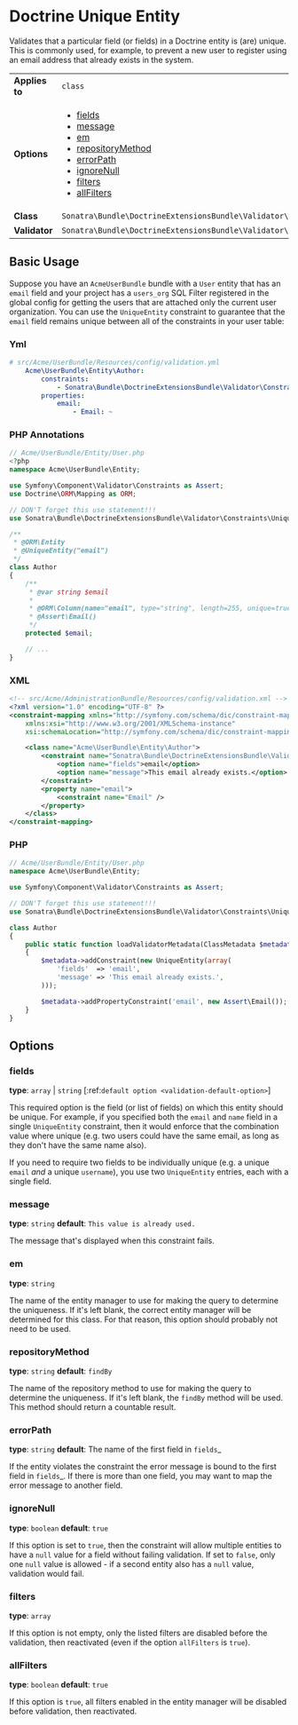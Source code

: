 Doctrine Unique Entity
======================

Validates that a particular field (or fields) in a Doctrine entity is (are)
unique. This is commonly used, for example, to prevent a new user to register
using an email address that already exists in the system.

|                |                                                                                                                                                                                                                                                                 |
|----------------|-----------------------------------------------------------------------------------------------------------------------------------------------------------------------------------------------------------------------------------------------------------------|
| **Applies to** | `class`                                                                                                                                                                                                                                                         |
| **Options**    | <ul><li>[fields](#fields)</li><li>[message](#message)</li><li>[em](#em)</li><li>[repositoryMethod](#repositoryMethod)</li><li>[errorPath](#errorPath)</li><li>[ignoreNull](#ignoreNull)</li><li>[filters](#filters)</li><li>[allFilters](#allFilters)</li></ul> |
| **Class**      | `Sonatra\Bundle\DoctrineExtensionsBundle\Validator\Constraints\UniqueEntity`                                                                                                                                                                                    |
| **Validator**  | `Sonatra\Bundle\DoctrineExtensionsBundle\Validator\Constraints\UniqueEntityValidator`                                                                                                                                                                           |

## Basic Usage

Suppose you have an ``AcmeUserBundle`` bundle with a ``User`` entity that has an
``email`` field and your project has a ``users_org`` SQL Filter registered in the
global config for getting the users that are attached only the current user
organization. You can use the ``UniqueEntity`` constraint to guarantee that the
``email`` field remains unique between all of the constraints in your user table:

### Yml

```yaml
# src/Acme/UserBundle/Resources/config/validation.yml
    Acme\UserBundle\Entity\Author:
        constraints:
            - Sonatra\Bundle\DoctrineExtensionsBundle\Validator\Constraints\UniqueEntity: email
        properties:
            email:
                - Email: ~
```

### PHP Annotations

```php
// Acme/UserBundle/Entity/User.php
<?php
namespace Acme\UserBundle\Entity;

use Symfony\Component\Validator\Constraints as Assert;
use Doctrine\ORM\Mapping as ORM;

// DON'T forget this use statement!!!
use Sonatra\Bundle\DoctrineExtensionsBundle\Validator\Constraints\UniqueEntity;

/**
 * @ORM\Entity
 * @UniqueEntity("email")
 */
class Author
{
    /**
     * @var string $email
     *
     * @ORM\Column(name="email", type="string", length=255, unique=true)
     * @Assert\Email()
     */
    protected $email;

    // ...
}
```

### XML

```xml
<!-- src/Acme/AdministrationBundle/Resources/config/validation.xml -->
<?xml version="1.0" encoding="UTF-8" ?>
<constraint-mapping xmlns="http://symfony.com/schema/dic/constraint-mapping"
    xmlns:xsi="http://www.w3.org/2001/XMLSchema-instance"
    xsi:schemaLocation="http://symfony.com/schema/dic/constraint-mapping http://symfony.com/schema/dic/constraint-mapping/constraint-mapping-1.0.xsd">

    <class name="Acme\UserBundle\Entity\Author">
        <constraint name="Sonatra\Bundle\DoctrineExtensionsBundle\Validator\Constraints\UniqueEntity">
            <option name="fields">email</option>
            <option name="message">This email already exists.</option>
        </constraint>
        <property name="email">
            <constraint name="Email" />
        </property>
    </class>
</constraint-mapping>
```

### PHP

```php
// Acme/UserBundle/Entity/User.php
namespace Acme\UserBundle\Entity;

use Symfony\Component\Validator\Constraints as Assert;

// DON'T forget this use statement!!!
use Sonatra\Bundle\DoctrineExtensionsBundle\Validator\Constraints\UniqueEntity;

class Author
{
    public static function loadValidatorMetadata(ClassMetadata $metadata)
    {
        $metadata->addConstraint(new UniqueEntity(array(
            'fields'  => 'email',
            'message' => 'This email already exists.',
        )));

        $metadata->addPropertyConstraint('email', new Assert\Email());
    }
}
```

## Options

### fields

**type**: ``array`` | ``string`` [:ref:`default option <validation-default-option>`]

This required option is the field (or list of fields) on which this entity
should be unique. For example, if you specified both the ``email`` and ``name``
field in a single ``UniqueEntity`` constraint, then it would enforce that
the combination value where unique (e.g. two users could have the same email,
as long as they don't have the same name also).

If you need to require two fields to be individually unique (e.g. a unique
``email`` *and* a unique ``username``), you use two ``UniqueEntity`` entries,
each with a single field.

### message

**type**: ``string`` **default**: ``This value is already used.``

The message that's displayed when this constraint fails.

### em

**type**: ``string``

The name of the entity manager to use for making the query to determine the
uniqueness. If it's left blank, the correct entity manager will be determined
for this class. For that reason, this option should probably not need to be
used.

### repositoryMethod

**type**: ``string`` **default**: ``findBy``

The name of the repository method to use for making the query to determine the
uniqueness. If it's left blank, the ``findBy`` method will be used. This
method should return a countable result.

### errorPath

**type**: ``string`` **default**: The name of the first field in `fields`_

If the entity violates the constraint the error message is bound to the first
field in `fields`_. If there is more than one field, you may want to map
the error message to another field.

### ignoreNull

**type**: ``boolean`` **default**: ``true``

If this option is set to ``true``, then the constraint will allow multiple
entities to have a ``null`` value for a field without failing validation.
If set to ``false``, only one ``null`` value is allowed - if a second entity
also has a ``null`` value, validation would fail.

### filters

**type**: ``array``

If this option is not empty, only the listed filters are disabled before
the validation, then reactivated (even if the option `allFilters` is
``true``).

### allFilters

**type**: ``boolean`` **default**: ``true``

If this option is ``true``, all filters enabled in the entity manager will
be disabled before validation, then reactivated.
